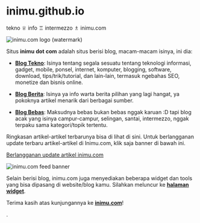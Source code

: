 inimu.github.io
===============

tekno ♕ info ♖ intermezzo ♗ inimu.com

![inimu.com logo (watermark)](http://inimu.github.io/images/brand/inimu.com-logo-banner-watermark.png)

Situs **inimu** **dot** **com** adalah situs berisi blog, macam-macam isinya, ini dia:

  * **[Blog Tekno](http://inimu.com/komputer/)**: Isinya tentang segala sesuatu tentang teknologi informasi, gadget, mobile, ponsel, internet, komputer, blogging, software, download, tips/trik/tutorial, dan lain-lain, termasuk ngebahas SEO, monetize dan bisnis online.

  * **[Blog Berita](http://inimu.com/berita/)**: Isinya ya info warta berita pilihan yang lagi hangat, ya pokoknya artikel menarik dari berbagai sumber.

  * **[Blog Bebas](http://inimu.com/bebas)**: Maksudnya bebas bukan bebas nggak karuan :D tapi blog acak yang isinya campur-campur, selingan, santai, intermezzo, nggak terpaku sama kategori/topik tertentu.

Ringkasan artikel-artikel terbarunya bisa di lihat di sini. Untuk berlangganan update terbaru artikel-artikel di Inimu.com, klik saja banner di bawah ini.

[Berlangganan update artikel inimu.com](http://feeds.feedburner.com/inimucom)

![inimu.com feed banner](http://feeds.feedburner.com/Inimucom.1.gif)

Selain berisi blog, inimu.com juga menyediakan beberapa widget dan tools yang bisa dipasang di website/blog kamu. Silahkan meluncur ke **[halaman widget](http://inimu.com/widget)**.

Terima kasih atas kunjungannya ke **[inimu.com](http://inimu.com)**!

.
